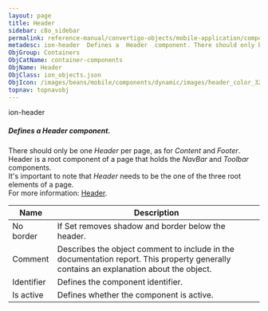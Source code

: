```yaml
---
layout: page
title: Header
sidebar: c8o_sidebar
permalink: reference-manual/convertigo-objects/mobile-application/components/container-components/header/
metadesc: ion-header  Defines a  Header  component. There should only be one  Header  per page, as for  Content  and  Footer . Header is a root component of a p
ObjGroup: Containers
ObjCatName: container-components
ObjName: Header
ObjClass: ion_objects.json
ObjIcon: /images/beans/mobile/components/dynamic/images/header_color_32x32.png
topnav: topnavobj
---
```

ion-header<br/>

##### Defines a <i>Header</i> component.<br/>
There should only be one <i>Header</i> per page, as for <i>Content</i> and <i>Footer</i>.<br/>
Header is a root component of a page that holds the <i>NavBar</i> and <i>Toolbar</i> components.<br/>
It's important to note that <i>Header</i> needs to be the one of the three root elements of a page.<br/>
For more information: <a href='https://ionicframework.com/docs/v3/api/components/toolbar/Header/'>Header</a>.

Name | Description 
--- | ---
No border | If Set removes shadow and border below the header.
Comment | Describes the object comment to include in the documentation report.  This property generally contains an explanation about the object. 
Identifier | Defines the component identifier.  
Is active | Defines whether the component is active. 

